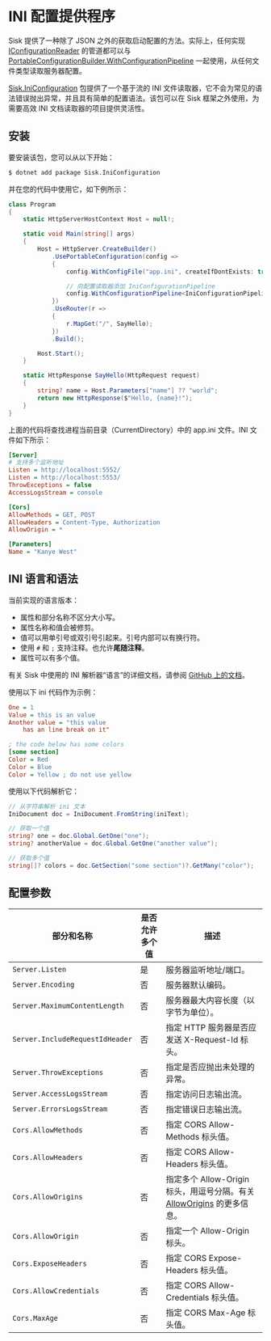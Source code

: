 # INI 配置提供程序

Sisk 提供了一种除了 JSON 之外的获取启动配置的方法。实际上，任何实现 [IConfigurationReader](/api/Sisk.Core.Http.Hosting.IConfigurationReader) 的管道都可以与 [PortableConfigurationBuilder.WithConfigurationPipeline](/api/Sisk.Core.Http.Hosting.PortableConfigurationBuilder) 一起使用，从任何文件类型读取服务器配置。

[Sisk.IniConfiguration](https://www.nuget.org/packages/Sisk.IniConfiguration/) 包提供了一个基于流的 INI 文件读取器，它不会为常见的语法错误抛出异常，并且具有简单的配置语法。该包可以在 Sisk 框架之外使用，为需要高效 INI 文档读取器的项目提供灵活性。

## 安装

要安装该包，您可以从以下开始：

```bash
$ dotnet add package Sisk.IniConfiguration
```

并在您的代码中使用它，如下例所示：

```cs
class Program
{
    static HttpServerHostContext Host = null!;

    static void Main(string[] args)
    {
        Host = HttpServer.CreateBuilder()
            .UsePortableConfiguration(config =>
            {
                config.WithConfigFile("app.ini", createIfDontExists: true);

                // 向配置读取器添加 IniConfigurationPipeline
                config.WithConfigurationPipeline<IniConfigurationPipeline>();
            })
            .UseRouter(r =>
            {
                r.MapGet("/", SayHello);
            })
            .Build();

        Host.Start();
    }

    static HttpResponse SayHello(HttpRequest request)
    {
        string? name = Host.Parameters["name"] ?? "world";
        return new HttpResponse($"Hello, {name}!");
    }
}
```

上面的代码将查找进程当前目录（CurrentDirectory）中的 app.ini 文件。INI 文件如下所示：

```ini
[Server]
# 支持多个监听地址
Listen = http://localhost:5552/
Listen = http://localhost:5553/
ThrowExceptions = false
AccessLogsStream = console

[Cors]
AllowMethods = GET, POST
AllowHeaders = Content-Type, Authorization
AllowOrigin = *

[Parameters]
Name = "Kanye West"
```

## INI 语言和语法

当前实现的语言版本：

- 属性和部分名称不区分大小写。
- 属性名称和值会被修剪。
- 值可以用单引号或双引号引起来。引号内部可以有换行符。
- 使用 `#` 和 `;` 支持注释。也允许**尾随注释**。
- 属性可以有多个值。

有关 Sisk 中使用的 INI 解析器“语言”的详细文档，请参阅 [GitHub 上的文档](https://github.com/sisk-http/archive/blob/master/ext/ini-reader-syntax.md)。

使用以下 ini 代码作为示例：

```ini
One = 1
Value = this is an value
Another value = "this value
    has an line break on it"

; the code below has some colors
[some section]
Color = Red
Color = Blue
Color = Yellow ; do not use yellow
```

使用以下代码解析它：

```csharp
// 从字符串解析 ini 文本
IniDocument doc = IniDocument.FromString(iniText);

// 获取一个值
string? one = doc.Global.GetOne("one");
string? anotherValue = doc.Global.GetOne("another value");

// 获取多个值
string[]? colors = doc.GetSection("some section")?.GetMany("color");
```

## 配置参数

| 部分和名称 | 是否允许多个值 | 描述 |
| ------------- | --------------------- | ----------- |
| `Server.Listen` | 是 | 服务器监听地址/端口。 |
| `Server.Encoding` | 否 | 服务器默认编码。 |
| `Server.MaximumContentLength` | 否 | 服务器最大内容长度（以字节为单位）。 |
| `Server.IncludeRequestIdHeader` | 否 | 指定 HTTP 服务器是否应发送 X-Request-Id 标头。 |
| `Server.ThrowExceptions` | 否 | 指定是否应抛出未处理的异常。 |
| `Server.AccessLogsStream` | 否 | 指定访问日志输出流。 |
| `Server.ErrorsLogsStream` | 否 | 指定错误日志输出流。 |
| `Cors.AllowMethods` | 否 | 指定 CORS Allow-Methods 标头值。 |
| `Cors.AllowHeaders` | 否 | 指定 CORS Allow-Headers 标头值。 |
| `Cors.AllowOrigins` | 否 | 指定多个 Allow-Origin 标头，用逗号分隔。有关 [AllowOrigins](/api/Sisk.Core.Entity.CrossOriginResourceSharingHeaders.AllowOrigins) 的更多信息。 |
| `Cors.AllowOrigin` | 否 | 指定一个 Allow-Origin 标头。 |
| `Cors.ExposeHeaders` | 否 | 指定 CORS Expose-Headers 标头值。 |
| `Cors.AllowCredentials` | 否 | 指定 CORS Allow-Credentials 标头值。 |
| `Cors.MaxAge` | 否 | 指定 CORS Max-Age 标头值。 |
